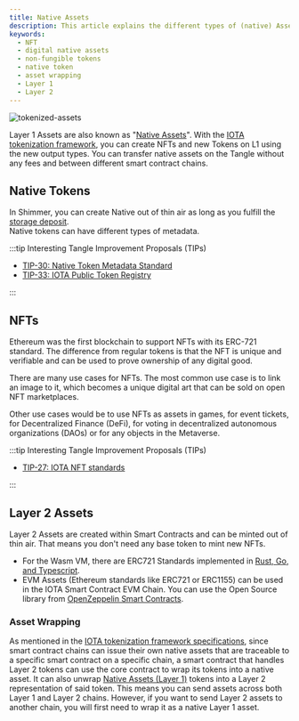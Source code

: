 ```yaml
---
title: Native Assets
description: This article explains the different types of (native) Assets on IOTA.
keywords:
  - NFT
  - digital native assets
  - non-fungible tokens
  - native token
  - asset wrapping
  - Layer 1
  - Layer 2
---
```


![tokenized-assets](/img/learn/layer2-tokenized-assets.png)

Layer 1 Assets are also known as "[Native Assets](https://github.com/iotaledger/tips/pull/38)". With the
[IOTA tokenization framework](https://blog.iota.org/tokenization-on-the-tangle-iota-digital-assets-framework/), you can
create NFTs and new Tokens on L1 using the new output types. You can transfer native assets on the Tangle without any fees and between different smart contract chains.

## Native Tokens

In Shimmer, you can create Native out of thin air as long as you fulfill the [storage deposit](/learn/welcome#storage-deposits).  
Native tokens can have different types of metadata.

:::tip Interesting Tangle Improvement Proposals (TIPs)

- [TIP-30: Native Token Metadata Standard](https://github.com/iotaledger/tips/blob/main/tips/TIP-0030/tip-0030.md)
- [TIP-33: IOTA Public Token Registry](https://github.com/Kami-Labs/tips/blob/tip-33/tips/TIP-0033/tip-0033.md)

:::

## NFTs

Ethereum was the first blockchain to support NFTs with its ERC-721 standard. The difference from regular tokens is that the NFT is unique and verifiable and can be used to prove ownership of any digital good.

There are many use cases for NFTs. The most common use case is to link an image to it, which becomes a unique digital art that can be sold on open NFT marketplaces.

Other use cases would be to use NFTs as assets in games, for event tickets, for Decentralized Finance (DeFi), for voting
in decentralized autonomous organizations (DAOs) or for any objects in the Metaverse.

:::tip Interesting Tangle Improvement Proposals (TIPs)

- [TIP-27: IOTA NFT standards](https://github.com/iotaledger/tips/blob/main/tips/TIP-0027/tip-0027.md)

:::

## Layer 2 Assets

Layer 2 Assets are created within Smart Contracts and can be minted out of thin air. That means you don't need any base token to mint new NFTs.

- For the Wasm VM, there are ERC721 Standards implemented in
  [Rust, Go, and Typescript](https://github.com/iotaledger/wasp/tree/develop/contracts/wasm/erc721).
- EVM Assets (Ethereum standards like ERC721 or ERC1155) can be used in the IOTA Smart Contract EVM Chain. You can use the Open Source library from [OpenZeppelin Smart Contracts](https://github.com/OpenZeppelin/openzeppelin-contracts).

### Asset Wrapping

As mentioned in the [IOTA tokenization framework specifications](https://blog.iota.org/iota-tokenization-framework-specifications/#asset-wrapping), since smart contract chains can issue their own native assets that are traceable to a specific smart contract on a specific chain, a smart contract that handles Layer 2 tokens can use the core contract to wrap its tokens into a native asset. It can also unwrap [Native Assets (Layer 1)](#digital-native-assets) tokens into a Layer 2 representation of said token. This means you can send assets across both Layer 1 and Layer 2 chains. However, if you want to send Layer 2 assets to another chain, you will first need to wrap it as a native Layer 1 asset.
